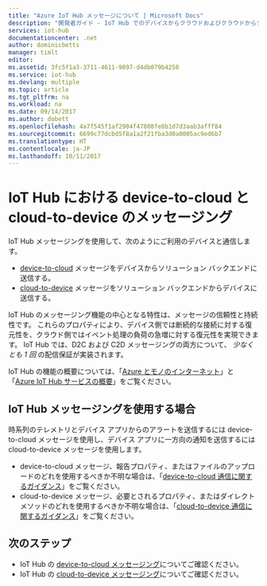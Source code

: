 ```yaml
---
title: "Azure IoT Hub メッセージについて | Microsoft Docs"
description: "開発者ガイド - IoT Hub でのデバイスからクラウドおよびクラウドからデバイスへのメッセージ。 メッセージ形式とサポートされる通信プロトコルに関する情報が含まれています。"
services: iot-hub
documentationcenter: .net
author: dominicbetts
manager: timlt
editor: 
ms.assetid: 3fc5f1a3-3711-4611-9897-d4db079b4250
ms.service: iot-hub
ms.devlang: multiple
ms.topic: article
ms.tgt_pltfrm: na
ms.workload: na
ms.date: 09/14/2017
ms.author: dobett
ms.openlocfilehash: 4a7f545f1af2904f47808fe8b1d7d3aab3afff84
ms.sourcegitcommit: 6699c77dcbd5f8a1a2f21fba3d0a0005ac9ed6b7
ms.translationtype: HT
ms.contentlocale: ja-JP
ms.lasthandoff: 10/11/2017
---
```

# <a name="device-to-cloud-and-cloud-to-device-messaging-with-iot-hub"></a>IoT Hub における device-to-cloud と cloud-to-device のメッセージング

IoT Hub メッセージングを使用して、次のようにご利用のデバイスと通信します。

* [device-to-cloud][lnk-d2c] メッセージをデバイスからソリューション バックエンドに送信する。
* [cloud-to-device][lnk-c2d] メッセージをソリューション バックエンドからデバイスに送信する。

IoT Hub のメッセージング機能の中心となる特性は、メッセージの信頼性と持続性です。 これらのプロパティにより、デバイス側では断続的な接続に対する復元性を、クラウド側ではイベント処理の負荷の急増に対する復元性を実現できます。 IoT Hub では、D2C および C2D メッセージングの両方について、 *少なくとも 1 回* の配信保証が実装されます。

IoT Hub の機能の概要については、「[Azure とモノのインターネット][lnk-azure-iot]」と「[Azure IoT Hub サービスの概要][lnk-iot-hub-overview]」をご覧ください。

## <a name="when-to-use-iot-hub-messaging"></a>IoT Hub メッセージングを使用する場合

時系列のテレメトリとデバイス アプリからのアラートを送信するには device-to-cloud メッセージを使用し、デバイス アプリに一方向の通知を送信するには cloud-to-device メッセージを使用します。

* device-to-cloud メッセージ、報告プロパティ、またはファイルのアップロードのどれを使用するべきか不明な場合は、「[device-to-cloud 通信に関するガイダンス][lnk-d2c-guidance]」をご覧ください。
* cloud-to-device メッセージ、必要とされるプロパティ、またはダイレクト メソッドのどれを使用するべきか不明な場合は、「[cloud-to-device 通信に関するガイダンス][lnk-c2d-guidance]」をご覧ください。

## <a name="next-steps"></a>次のステップ

* IoT Hub の [device-to-cloud メッセージング][lnk-d2c]についてご確認ください。
* IoT Hub の [cloud-to-device メッセージング][lnk-c2d]についてご確認ください。

[lnk-azure-iot]: iot-hub-what-is-azure-iot.md
[lnk-iot-hub-overview]: iot-hub-what-is-iot-hub.md
[lnk-d2c]: iot-hub-devguide-messages-d2c.md
[lnk-c2d]: iot-hub-devguide-messages-c2d.md
[lnk-c2d-guidance]: iot-hub-devguide-c2d-guidance.md
[lnk-d2c-guidance]: iot-hub-devguide-d2c-guidance.md
